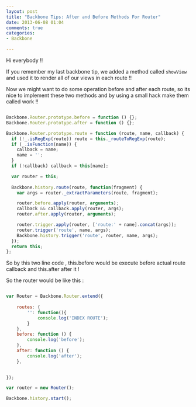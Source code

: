 ```yaml
---
layout: post
title: "Backbone Tips: After and Before Methods For Router"
date: 2013-06-08 01:04
comments: true
categories: 
- Backbone

---
```


Hi everybody !!

If you remember my last backbone tip, we added a method called ```showView``` and used it to render all of our views in each route !!

Now we might want to do some operation before and after each route, so its nice to implement these two methods and by using a small hack make them called work !!
``` js

Backbone.Router.prototype.before = function () {};
Backbone.Router.prototype.after = function () {};

Backbone.Router.prototype.route = function (route, name, callback) {
  if (!_.isRegExp(route)) route = this._routeToRegExp(route);
  if (_.isFunction(name)) {
    callback = name;
    name = '';
  }
  if (!callback) callback = this[name];

  var router = this;
  
  Backbone.history.route(route, function(fragment) {
    var args = router._extractParameters(route, fragment);

    router.before.apply(router, arguments);
    callback && callback.apply(router, args);
    router.after.apply(router, arguments);

    router.trigger.apply(router, ['route:' + name].concat(args));
    router.trigger('route', name, args);
    Backbone.history.trigger('route', router, name, args);
  });
  return this;
};

```

So by this two line code , this.before would be execute before actual route callback and this.after after it !

So the router would be like this :
``` js

var Router = Backbone.Router.extend({
  
    routes: {
        '': function(){
        	console.log('INDEX ROUTE');
        }
    },
    before: function () {
        console.log('before');
    },
    after: function () {
        console.log('after');
    },
    

});

var router = new Router();

Backbone.history.start();

```